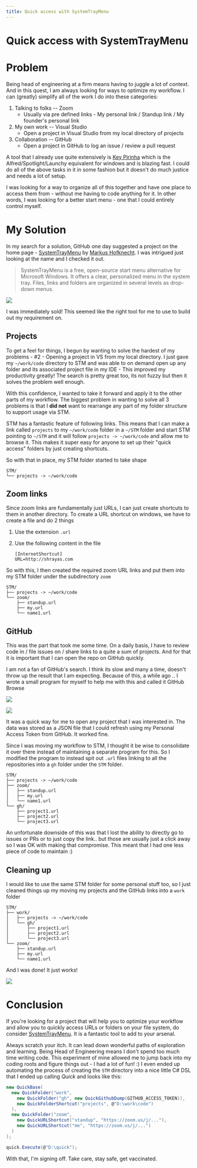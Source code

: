 ```yaml
---
title: Quick access with SystemTrayMenu
---
```


# Quick access with SystemTrayMenu

# Problem

Being head of engineering at a firm means having to juggle a lot of context. And in this quest, I am always looking for ways to optimize my workflow. I can (greatly) simplify all of the work I do into these categories: 

1. Talking to folks -- Zoom
   - Usually via pre defined links - My personal link / Standup link / My founder's personal link
2. My own work -- Visual Studio
   - Open a project in Visual Studio from my local directory of projects
3. Collaboration -- GitHub
   - Open a project in GitHub to log an issue / review a pull request

A tool that I already use quite extensively is [Key Pirinha](https://keypirinha.com/) which is the Alfred/Spotlight/Launchy equivalent for windows and is blazing fast. I could do all of the above tasks in it in some fashion but it doesn't do much justice and needs a lot of setup.

I was looking for a way to organize all of this together and have one place to access them from - without me having to code anything for it. In other words, I was looking for a better start menu - one that I could entirely control myself.

# My Solution

In my search for a solution, GitHub one day suggested a project on the home page - [SystemTrayMenu](https://github.com/Hofknecht/SystemTrayMenu) by [Markus Hofknecht](https://twitter.com/MarkusHofknecht). I was intrigued just looking at the name and I checked it out. 

> SystemTrayMenu is a free, open-source start menu alternative for Microsoft Windows. It offers a clear, personalized menu in the system tray. Files, links and folders are organized in several levels as drop-down menus.

![](https://user-images.githubusercontent.com/52528841/90009201-ee0c9680-dc9d-11ea-9b8a-b34108152f9b.gif)

I was immediately sold! This seemed like the right tool for me to use to build out my requirement on.

## Projects

To get a feel for things, I begun by wanting to solve the hardest of my problems - #2 - Opening a project in VS from my local directory. I just gave my `~/work/code` directory to STM and was able to on demand open up any folder and its associated project file in my IDE - This improved my productivity greatly! The search is pretty great too, its not fuzzy but then it solves the problem well enough.

With this confidence, I wanted to take it forward and apply it to the other parts of my workflow. The biggest problem in wanting to solve all 3 problems is that I **did not** want to rearrange any part of my folder structure to support usage via STM.

STM has a fantastic feature of following links. This means that I can make a link called `projects` to my `~/work/code` folder in a `~/STM` folder and start STM pointing to `~/STM` and it will follow `projects -> ~/work/code` and allow me to browse it. This makes it super easy for anyone to set up their "quick access" folders by just creating shortcuts. 

So with that in place, my STM folder started to take shape

```
STM/
└── projects -> ~/work/code
```

## Zoom links

Since zoom links are fundamentally just URLs, I can just create shortcuts to them in another directory. To create a URL shortcut on windows, we have to create a file and do 2 things 

1. Use the extension `.url` 

2. Use the following content in the file

   ```
   [InternetShortcut]
   URL=http://shrayas.com
   ```

So with this, I then created the required zoom URL links and put them into my STM folder under the subdirectory `zoom`

```
STM/
├── projects -> ~/work/code
└── zoom/
    ├── standup.url
    ├── my.url
    └── name1.url
```

## GitHub 

This was the part that took me some time. On a daily basis, I have to review code in / file issues on / share links to a quite a sum of projects. And for that it is important that I can open the repo on GitHub quickly. 

I am not a fan of GitHub's search. I think its slow and many a time, doesn't throw up the result that I am expecting. Because of this, a while ago .. I wrote a small program for myself to help me with this and called it GitHub Browse 

![](/images/_STM/ghbrowse1.png)

![](/images/_STM/ghbrowse2.png)

It was a quick way for me to open any project that I was interested in. The data was stored as a JSON file that I could refresh using my Personal Access Token from GitHub. It worked fine. 

Since I was moving my workflow to STM, I thought it be wise to consolidate it over there instead of maintaining a separate program for this. So I modified the program to instead spit out `.url` files linking to all the repositories into a `gh` folder under the `STM` folder. 

```
STM/
├── projects -> ~/work/code
├── zoom/
│   ├── standup.url
│   ├── my.url
│   └── name1.url
└── gh/
    ├── project1.url
    ├── project2.url
    └── project3.url
```

An unfortunate downside of this was that I lost the ability to directly go to issues or PRs or to just copy the link.. but those are usually just a click away so I was OK with making that compromise. This meant that I had one less piece of code to maintain :) 

## Cleaning up

I would like to use the same STM folder for some personal stuff too, so I just cleaned things up my moving my projects and the GitHub links into a `work` folder 

```
STM/
├── work/
│   ├── projects -> ~/work/code
│   └── gh/
│       ├── project1.url
│       ├── project2.url
│       └── project3.url
└── zoom/
    ├── standup.url
    ├── my.url
    └── name1.url
```

And I was done! It just works​!

![](/images/_STM/stm.gif)

# Conclusion

If you're looking for a project that will help you to optimize your workflow and allow you to quickly access URLs or folders on your file system, do consider [SystemTrayMenu](https://github.com/Hofknecht/SystemTrayMenu). It is a fantastic tool to add to your arsenal. 

Always scratch your itch. It can lead down wonderful paths of exploration and learning. Being Head of Engineering means I don't spend too much time writing code. This experiment of mine allowed me to jump back into my coding roots and figure things out - I had a lot of fun! :) I even ended up automating the process of creating the `STM` directory into a nice little C# DSL that I ended up calling *Quick* and looks like this: 

```csharp
new QuickBase(
  new QuickFolder("work", 
    new QuickFolder("gh", new QuickGithubDump(GITHUB_ACCESS_TOKEN)),
    new QuickFolderShortcut("projects", @"D:\work\code")
  ),
  new QuickFolder("zoom", 
    new QuickURLShortcut("standup", "https://zoom.us/j/..."),
    new QuickURLShortcut("me", "https://zoom.us/j/...")
  )
);

quick.Execute(@"D:\quick");
```

With that, I'm signing off. Take care, stay safe, get vaccinated. 
